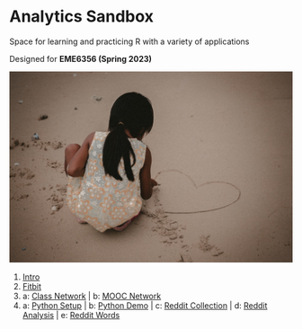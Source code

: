 # Analytics Sandbox 

Space for learning and practicing R with a variety of applications

Designed for **EME6356 (Spring 2023)**

![](img/sand.jpg)

1. [Intro](1-intro.html)
2. [Fitbit](2-fitbit.html)
3. a: [Class Network](3-class-network.html) | b: [MOOC Network](3-mooc-network.html)
4. a: [Python Setup](4a-python-setup.html) | b: [Python Demo](4b-python-demo.html) | c: [Reddit Collection](4c-reddit-collection.html) | d: [Reddit Analysis](4d-reddit-analysis.html) | e: [Reddit Words](4e-reddit-words.html)
